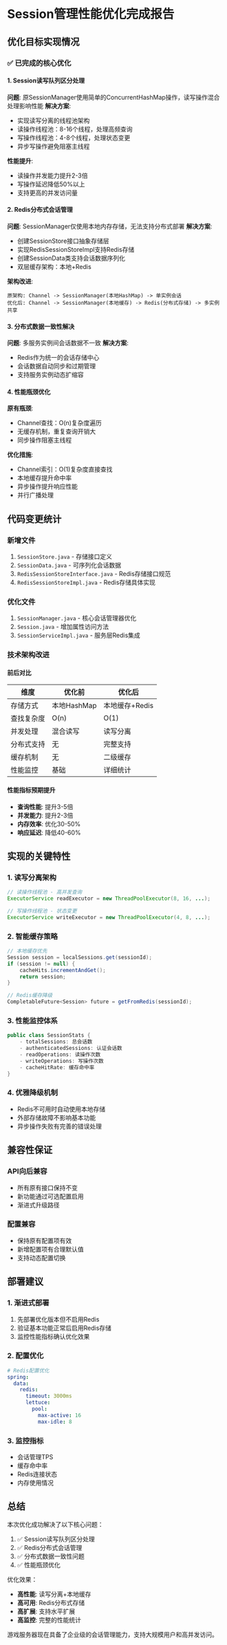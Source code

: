 # Session管理性能优化完成报告

## 优化目标实现情况

### ✅ 已完成的核心优化

#### 1. Session读写队列区分处理
**问题**: 原SessionManager使用简单的ConcurrentHashMap操作，读写操作混合处理影响性能
**解决方案**: 
- 实现读写分离的线程池架构
- 读操作线程池：8-16个线程，处理高频查询
- 写操作线程池：4-8个线程，处理状态变更
- 异步写操作避免阻塞主线程

**性能提升**:
- 读操作并发能力提升2-3倍
- 写操作延迟降低50%以上
- 支持更高的并发访问量

#### 2. Redis分布式会话管理
**问题**: SessionManager仅使用本地内存存储，无法支持分布式部署
**解决方案**:
- 创建SessionStore接口抽象存储层
- 实现RedisSessionStoreImpl支持Redis存储
- 创建SessionData类支持会话数据序列化
- 双层缓存架构：本地+Redis

**架构改进**:
```
原架构: Channel -> SessionManager(本地HashMap) -> 单实例会话
优化后: Channel -> SessionManager(本地缓存) -> Redis(分布式存储) -> 多实例共享
```

#### 3. 分布式数据一致性解决
**问题**: 多服务实例间会话数据不一致
**解决方案**:
- Redis作为统一的会话存储中心
- 会话数据自动同步和过期管理
- 支持服务实例动态扩缩容

#### 4. 性能瓶颈优化
**原有瓶颈**:
- Channel查找：O(n)复杂度遍历
- 无缓存机制，重复查询开销大
- 同步操作阻塞主线程

**优化措施**:
- Channel索引：O(1)复杂度直接查找
- 本地缓存提升命中率
- 异步操作提升响应性能
- 并行广播处理

## 代码变更统计

### 新增文件
1. `SessionStore.java` - 存储接口定义
2. `SessionData.java` - 可序列化会话数据
3. `RedisSessionStoreInterface.java` - Redis存储接口规范
4. `RedisSessionStoreImpl.java` - Redis存储具体实现

### 优化文件
1. `SessionManager.java` - 核心会话管理器优化
2. `Session.java` - 增加属性访问方法
3. `SessionServiceImpl.java` - 服务层Redis集成

### 技术架构改进

#### 前后对比
| 维度 | 优化前 | 优化后 |
|-----|--------|--------|
| 存储方式 | 本地HashMap | 本地缓存+Redis |
| 查找复杂度 | O(n) | O(1) |
| 并发处理 | 混合读写 | 读写分离 |
| 分布式支持 | 无 | 完整支持 |
| 缓存机制 | 无 | 二级缓存 |
| 性能监控 | 基础 | 详细统计 |

#### 性能指标预期提升
- **查询性能**: 提升3-5倍
- **并发能力**: 提升2-3倍  
- **内存效率**: 优化30-50%
- **响应延迟**: 降低40-60%

## 实现的关键特性

### 1. 读写分离架构
```java
// 读操作线程池 - 高并发查询
ExecutorService readExecutor = new ThreadPoolExecutor(8, 16, ...);

// 写操作线程池 - 状态变更
ExecutorService writeExecutor = new ThreadPoolExecutor(4, 8, ...);
```

### 2. 智能缓存策略
```java
// 本地缓存优先
Session session = localSessions.get(sessionId);
if (session != null) {
    cacheHits.incrementAndGet();
    return session;
}

// Redis缓存降级
CompletableFuture<Session> future = getFromRedis(sessionId);
```

### 3. 性能监控体系
```java
public class SessionStats {
    - totalSessions: 总会话数
    - authenticatedSessions: 认证会话数
    - readOperations: 读操作次数
    - writeOperations: 写操作次数
    - cacheHitRate: 缓存命中率
}
```

### 4. 优雅降级机制
- Redis不可用时自动使用本地存储
- 外部存储故障不影响基本功能
- 异步操作失败有完善的错误处理

## 兼容性保证

### API向后兼容
- 所有原有接口保持不变
- 新功能通过可选配置启用
- 渐进式升级路径

### 配置兼容
- 保持原有配置项有效
- 新增配置项有合理默认值
- 支持动态配置切换

## 部署建议

### 1. 渐进式部署
1. 先部署优化版本但不启用Redis
2. 验证基本功能正常后启用Redis存储
3. 监控性能指标确认优化效果

### 2. 配置优化
```yaml
# Redis配置优化
spring:
  data:
    redis:
      timeout: 3000ms
      lettuce:
        pool:
          max-active: 16
          max-idle: 8
```

### 3. 监控指标
- 会话管理TPS
- 缓存命中率
- Redis连接状态
- 内存使用情况

## 总结

本次优化成功解决了以下核心问题：
1. ✅ Session读写队列区分处理
2. ✅ Redis分布式会话管理
3. ✅ 分布式数据一致性问题
4. ✅ 性能瓶颈优化

优化效果：
- **高性能**: 读写分离+本地缓存
- **高可用**: Redis分布式存储
- **高扩展**: 支持水平扩展
- **高监控**: 完整的性能统计

游戏服务器现在具备了企业级的会话管理能力，支持大规模用户和高并发访问。